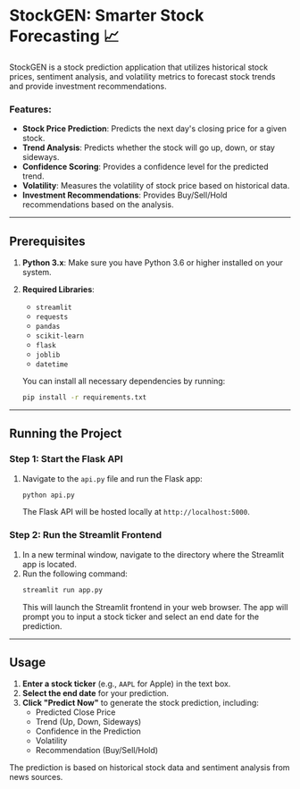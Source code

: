 ﻿# StockGEN: Smarter Stock Forecasting 📈

StockGEN is a stock prediction application that utilizes historical stock prices, sentiment analysis, and volatility metrics to forecast stock trends and provide investment recommendations.

### Features:
- **Stock Price Prediction**: Predicts the next day's closing price for a given stock.
- **Trend Analysis**: Predicts whether the stock will go up, down, or stay sideways.
- **Confidence Scoring**: Provides a confidence level for the predicted trend.
- **Volatility**: Measures the volatility of stock price based on historical data.
- **Investment Recommendations**: Provides Buy/Sell/Hold recommendations based on the analysis.

---

## Prerequisites

1. **Python 3.x**: Make sure you have Python 3.6 or higher installed on your system.
2. **Required Libraries**:
   - `streamlit`
   - `requests`
   - `pandas`
   - `scikit-learn`
   - `flask`
   - `joblib`
   - `datetime`
   
   You can install all necessary dependencies by running:
   ```bash
   pip install -r requirements.txt
   ```

---

## Running the Project

### Step 1: Start the Flask API

1. Navigate to the `api.py` file and run the Flask app:
   ```bash
   python api.py
   ```
   The Flask API will be hosted locally at `http://localhost:5000`.

### Step 2: Run the Streamlit Frontend

1. In a new terminal window, navigate to the directory where the Streamlit app is located.
2. Run the following command:
   ```bash
   streamlit run app.py
   ```
   This will launch the Streamlit frontend in your web browser. The app will prompt you to input a stock ticker and select an end date for the prediction.

---

## Usage

1. **Enter a stock ticker** (e.g., `AAPL` for Apple) in the text box.
2. **Select the end date** for your prediction.
3. **Click "Predict Now"** to generate the stock prediction, including:
   - Predicted Close Price
   - Trend (Up, Down, Sideways)
   - Confidence in the Prediction
   - Volatility
   - Recommendation (Buy/Sell/Hold)

The prediction is based on historical stock data and sentiment analysis from news sources.
